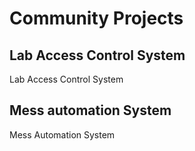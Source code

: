 # Community Projects


## Lab Access Control System
Lab Access Control System

## Mess automation System
Mess Automation System
